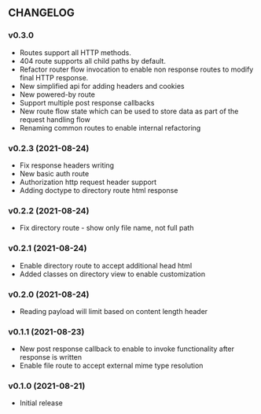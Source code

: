 ## CHANGELOG

### v0.3.0

* Routes support all HTTP methods.
* 404 route supports all child paths by default.
* Refactor router flow invocation to enable non response routes to modify final HTTP response.
* New simplified api for adding headers and cookies
* New powered-by route
* Support multiple post response callbacks
* New route flow state which can be used to store data as part of the request handling flow
* Renaming common routes to enable internal refactoring

### v0.2.3 (2021-08-24)

* Fix response headers writing
* New basic auth route
* Authorization http request header support
* Adding doctype to directory route html response

### v0.2.2 (2021-08-24)

* Fix directory route - show only file name, not full path

### v0.2.1 (2021-08-24)

* Enable directory route to accept additional head html
* Added classes on directory view to enable customization

### v0.2.0 (2021-08-24)

* Reading payload will limit based on content length header

### v0.1.1 (2021-08-23)

* New post response callback to enable to invoke functionality after response is written
* Enable file route to accept external mime type resolution

### v0.1.0 (2021-08-21)

* Initial release
